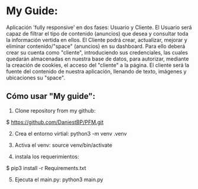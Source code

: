 # My Guide:

Aplicación 'fully responsive' en dos fases: Usuario y Cliente. 
El Usuario será capaz de filtrar el tipo de contenido (anuncios) que desea y consultar toda la información vertida en ellos.
El Cliente podrá crear, actualizar, mejorar y eliminar contenido/"space" (anuncios) en su dashboard. Para ello deberá crear su cuenta como "cliente", introduciendo sus credenciales, las cuales quedarán almacenadas en nuestra base de datos, para autorizar, mediante la creación de cookies, el acceso del "cliente" a la página. El cliente será la fuente del contenido de nuestra aplicación, llenando de texto, imágenes y ubicaciones su "space".

## Cómo usar "My guide":

1. Clone repository from my github:

$ https://github.com/DaniestBP/PFM.git

2. Crea el entorno virtial:   python3 -m venv .venv

3. Activa el venv: source venv/bin/activate

4. instala los requerimientos:

$ pip3 install -r Requirements.txt

5. Ejecuta el main.py: python3 main.py
